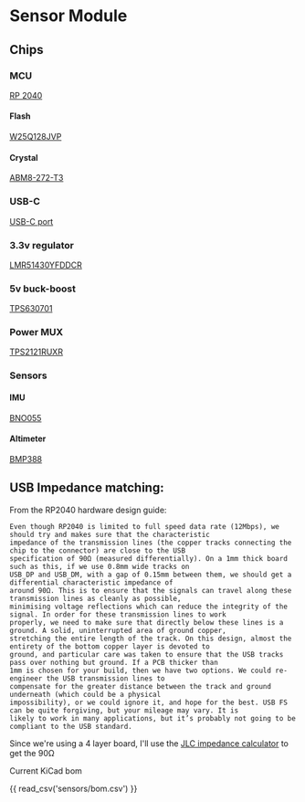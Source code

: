 # Sensor Module

## Chips
 

### MCU

[RP 2040](https://www.raspberrypi.com/products/rp2040/)

#### Flash

[W25Q128JVP](https://www.winbond.com/hq/product/code-storage-flash-memory/serial-nor-flash/?__locale=en&partNo=W25Q128JV)

#### Crystal

[ABM8-272-T3](https://www.digikey.ca/en/products/detail/abracon-llc/ABM8-272-T3/22472366)

### USB-C 

[USB-C port](https://jlcpcb.com/partdetail/Korean_HropartsElec-TYPE_C_31_M04/C129018)

### 3.3v regulator

[LMR51430YFDDCR](https://www.ti.com/product/LMR51430/part-details/LMR51430YFDDCR)

### 5v buck-boost

[TPS630701](https://www.ti.com/lit/ds/symlink/tps63070.pdf?ts=1734177677058)

### Power MUX

[TPS2121RUXR](https://jlcpcb.com/partdetail/TexasInstruments-TPS2121RUXR/C485916)

### Sensors

#### IMU

[BNO055](https://www.bosch-sensortec.com/products/smart-sensor-systems/bno055/)

#### Altimeter

[BMP388](https://www.bosch-sensortec.com/products/environmental-sensors/pressure-sensors/bmp388/)

## USB Impedance matching:

From the RP2040 hardware design guide:
```
Even though RP2040 is limited to full speed data rate (12Mbps), we should try and makes sure that the characteristic
impedance of the transmission lines (the copper tracks connecting the chip to the connector) are close to the USB
specification of 90Ω (measured differentially). On a 1mm thick board such as this, if we use 0.8mm wide tracks on
USB_DP and USB_DM, with a gap of 0.15mm between them, we should get a differential characteristic impedance of
around 90Ω. This is to ensure that the signals can travel along these transmission lines as cleanly as possible,
minimising voltage reflections which can reduce the integrity of the signal. In order for these transmission lines to work
properly, we need to make sure that directly below these lines is a ground. A solid, uninterrupted area of ground copper,
stretching the entire length of the track. On this design, almost the entirety of the bottom copper layer is devoted to
ground, and particular care was taken to ensure that the USB tracks pass over nothing but ground. If a PCB thicker than
1mm is chosen for your build, then we have two options. We could re-engineer the USB transmission lines to
compensate for the greater distance between the track and ground underneath (which could be a physical
impossibility), or we could ignore it, and hope for the best. USB FS can be quite forgiving, but your mileage may vary. It is
likely to work in many applications, but it’s probably not going to be compliant to the USB standard.
```

Since we're using a 4 layer board, I'll use the [JLC impedance calculator](https://jlcpcb.com/pcb-impedance-calculator) to get the 90Ω


Current KiCad bom

{{ read_csv('sensors/bom.csv') }}
